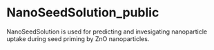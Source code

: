 # NanoSeedSolution_public
NanoSeedSolution is used for predicting and invesigating nanoparticle uptake during seed priming by ZnO nanoparticles.
